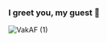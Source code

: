 ### I greet you, my guest 👋

![VakAF (1)](https://github.com/Ka4insky/Ka4insky/assets/102248067/b6d55d30-b801-4fe0-9551-bb6f4b91118e)

<!--
**Ka4insky/Ka4insky** is a ✨ _special_ ✨ repository because its `README.md` (this file) appears on your GitHub profile.

Here are some ideas to get you started:

- 🔭 I’m currently working on ...
- 🌱 I’m currently learning ...
- 👯 I’m looking to collaborate on ...
- 🤔 I’m looking for help with ...
- 💬 Ask me about ...
- 📫 How to reach me: ...
- 😄 Pronouns: ...
- ⚡ Fun fact: ...
-->
